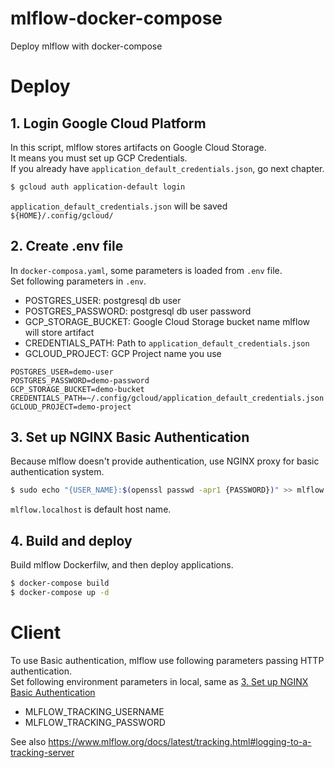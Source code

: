 # mlflow-docker-compose
Deploy mlflow with docker-compose

# Deploy
## 1. Login Google Cloud Platform
In this script, mlflow stores artifacts on Google Cloud Storage.  
It means you must set up GCP Credentials.  
If you already have `application_default_credentials.json`, go next chapter.  

```sh
$ gcloud auth application-default login
```
`application_default_credentials.json` will be saved `${HOME}/.config/gcloud/` 


## 2. Create .env file
In `docker-composa.yaml`, some parameters is loaded from `.env` file.  
Set following parameters in `.env`.  

- POSTGRES_USER: postgresql db user
- POSTGRES_PASSWORD: postgresql db user password
- GCP_STORAGE_BUCKET: Google Cloud Storage bucket name mlflow will store artifact
- CREDENTIALS_PATH: Path to `application_default_credentials.json`
- GCLOUD_PROJECT: GCP Project name you use

```
POSTGRES_USER=demo-user
POSTGRES_PASSWORD=demo-password
GCP_STORAGE_BUCKET=demo-bucket
CREDENTIALS_PATH=~/.config/gcloud/application_default_credentials.json
GCLOUD_PROJECT=demo-project
```

## 3. Set up NGINX Basic Authentication
Because mlflow doesn't provide authentication, use NGINX proxy for basic authentication system.  

```sh
$ sudo echo "{USER_NAME}:$(openssl passwd -apr1 {PASSWORD})" >> mlflow.localhost
```

`mlflow.localhost` is default host name.  

## 4. Build and deploy
Build mlflow Dockerfilw, and then deploy applications.  

```sh
$ docker-compose build
$ docker-compose up -d
```

# Client
To use Basic authentication, mlflow use following parameters passing HTTP authentication.  
Set following environment parameters in local,  same as [3. Set up NGINX Basic Authentication](#3-Set-up-NGINX-Basic-Authentication)

- MLFLOW_TRACKING_USERNAME
- MLFLOW_TRACKING_PASSWORD

See also https://www.mlflow.org/docs/latest/tracking.html#logging-to-a-tracking-server